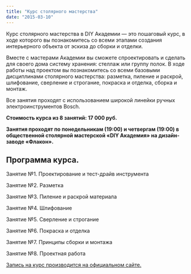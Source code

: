 ```yaml
---
title: "Курс столярного мастерства"
date: "2015-03-10"
---
```


Курс столярного мастерства в DIY Академии — это пошаговый курс, в ходе которого вы познакомитесь со всеми этапами создания интерьерного объекта от эскиза до сборки и отделки.

Вместе с мастерами Академии вы сможете спроектировать и сделать для своего дома систему хранения: стеллаж или группу полок. В ходе работы над проектом вы познакомитесь со всеми базовыми дисциплинами столярного мастерства: разметка, пиление и раскрой, шлифование, сверление и строгание, покраска и отделка, сборка и монтаж.

Все занятия проходят с использованием широкой линейки ручных электроинструментов Bosch.

**Стоимость курса из 8 занятий: 17 000 руб.**

**Занятия проходят по понедельникам (19:00) и четвергам (19:00) в общественной столярной мастерской «DIY Академия» на дизайн-заводе «Флакон».**

## Программа курса.

Занятие №1. Проектирование и тест-драйв инструмента

Занятие №2. Разметка

Занятие №3. Пиление и раскрой материала

Занятие №4. Шлифование

Занятие №5. Сверление и строгание

Занятие №6. Покраска и отделка

Занятие №7. Принципы сборки и монтажа

Занятие №8. Проектная работа

[Запись на курс производится на официальном сайте.](http://diyacademy.ru/events/ksm5)
